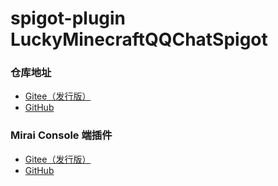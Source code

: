 # spigot-plugin LuckyMinecraftQQChatSpigot

### 仓库地址
+ [Gitee（发行版）](https://gitee.com/lucky_he/spigot-plugin-lucky-minecraft-qqchat-spigot) 
+ [GitHub](https://github.com/ECLuckyHe/spigot-plugin-LuckyMinecraftQQChatSpigot)


### Mirai Console 端插件
+ [Gitee（发行版）](https://gitee.com/lucky_he/mirai-console-plugin-lucky-minecraft-qqchat-mirai-console)
+ [GitHub](https://github.com/ECLuckyHe/mirai-console-plugin-LuckyMinecraftQQChatMiraiConsole)